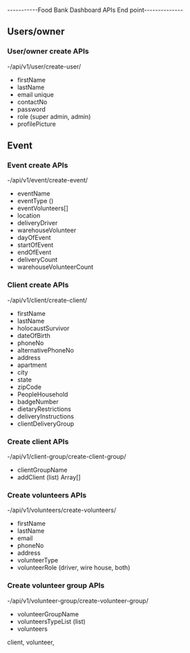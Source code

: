 -----------Food Bank Dashboard APIs End point--------------

## Users/owner

### User/owner create APIs

-/api/v1/user/create-user/

- firstName
- lastName
- email unique
- contactNo
- password
- role (super admin, admin)
- profilePicture

## Event

### Event create APIs

-/api/v1/event/create-event/

- eventName
- eventType ()
- eventVolunteers[]
- location
- deliveryDriver
- warehouseVolunteer
- dayOfEvent
- startOfEvent
- endOfEvent
- deliveryCount
- warehouseVolunteerCount

### Client create APIs

-/api/v1/client/create-client/

- firstName
- lastName
- holocaustSurvivor
- dateOfBirth
- phoneNo
- alternativePhoneNo
- address
- apartment
- city
- state
- zipCode
- PeopleHousehold
- badgeNumber
- dietaryRestrictions
- deliveryInstructions
- clientDeliveryGroup

### Create client APIs

-/api/v1/client-group/create-client-group/

- clientGroupName
- addClient (list) Array[]

### Create volunteers APIs

-/api/v1/volunteers/create-volunteers/

- firstName
- lastName
- email
- phoneNo
- address
- volunteerType
- volunteerRole (driver, wire house, both)

### Create volunteer group APIs

-/api/v1/volunteer-group/create-volunteer-group/

- volunteerGroupName
- volunteersTypeList (list)
- volunteers

client, volunteer,
